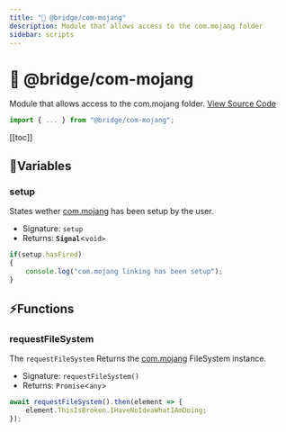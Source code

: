 ```yaml
---
title: "📂 @bridge/com-mojang"
description: Module that allows access to the com.mojang folder
sidebar: scripts
---
```


# 📂 @bridge/com-mojang

Module that allows access to the com.mojang folder.
[View Source Code](https://github.com/bridge-core/editor/blob/main/src/components/Extensions/Scripts/Modules/comMojang.ts)

```js
import { ... } from "@bridge/com-mojang";
```

[[toc]]

## 💼Variables

### setup
States wether [com.mojang](/guide/misc/com-mojang-syncing/index.html) has been setup by the user.

- Signature: `setup`
- Returns: __`Signal`__<`void>`

```js
if(setup.hasFired)
{
    console.log("com.mojang linking has been setup");
}
```

## ⚡Functions

### requestFileSystem
The `requestFileSystem` Returns the [com.mojang](/guide/misc/com-mojang-syncing/index.html) FileSystem instance.

- Signature: `requestFileSystem()`
- Returns: `Promise`<`any`>

```js
await requestFileSystem().then(element => {
    element.ThisIsBroken.IHaveNoIdeaWhatIAmDoing;
});
```